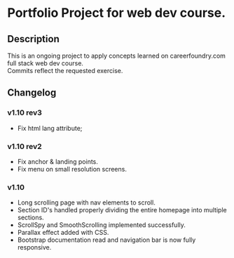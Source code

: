 # Portfolio Project for web dev course.

## Description
This is an ongoing project to apply concepts learned on careerfoundry.com full stack web dev course.  
Commits reflect the requested exercise.

## Changelog

### v1.10 rev3
- Fix html lang attribute;

### v1.10 rev2
- Fix anchor & landing points.
- Fix menu on small resolution screens.

### v1.10
- Long scrolling page with nav elements to scroll.
- Section ID's handled properly dividing the entire homepage into multiple sections.
- ScrollSpy and SmoothScrolling implemented successfully.
- Parallax effect added with CSS.
- Bootstrap documentation read and navigation bar is now fully responsive.
